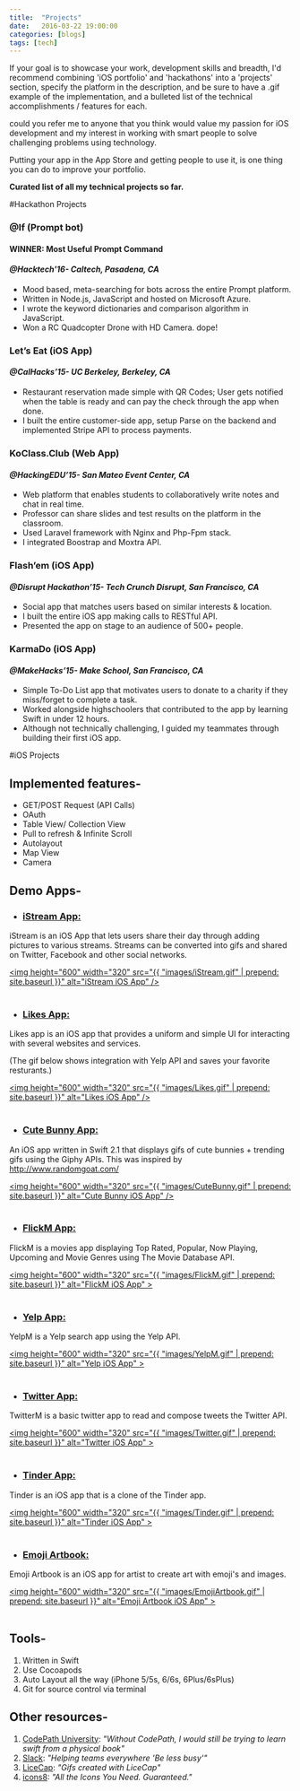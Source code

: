 ```yaml
---
title:  "Projects"
date:   2016-03-22 19:00:00
categories: [blogs]
tags: [tech]
---
```


If your goal is to showcase your work, development skills and breadth, I'd recommend combining 'iOS portfolio' and 'hackathons' into a 'projects' section, specify the platform in the description, and be sure to have a .gif example of the implementation, and a bulleted list of the technical accomplishments / features for each.

could you refer me to anyone that you think would value my passion for iOS development and my interest in working with smart people to solve challenging problems using technology.

Putting your app in the App Store and getting people to use it, is one thing you can do to improve your portfolio.

**Curated list of all my technical projects so far.**

#Hackathon Projects

### **@If (Prompt bot)**

#### **WINNER: Most Useful Prompt Command**

#### _@Hacktech'16- Caltech, Pasadena, CA_

- Mood based, meta-searching for bots across the entire Prompt platform.
- Written in Node.js, JavaScript and hosted on Microsoft Azure.
- I wrote the keyword dictionaries and comparison algorithm in JavaScript.
- Won a RC Quadcopter Drone with HD Camera. dope!

### **Let’s Eat (iOS App)**

#### _@CalHacks’15- UC Berkeley, Berkeley, CA_

- Restaurant reservation made simple with QR Codes; User gets notified when the table is ready and can pay the check through the app when done.
- I built the entire customer-side app, setup Parse on the backend and implemented Stripe API to process payments.

### **KoClass.Club (Web App)**

#### _@HackingEDU’15- San Mateo Event Center, CA_

- Web platform that enables students to collaboratively write notes and chat in real time.
- Professor can share slides and test results on the platform in the classroom.
- Used Laravel framework with Nginx and Php-Fpm stack.
- I integrated Boostrap and Moxtra API.

### **Flash’em (iOS App)**

#### _@Disrupt Hackathon’15- Tech Crunch Disrupt, San Francisco, CA_

- Social app that matches users based on similar interests & location.
- I built the entire iOS app making calls to RESTful API.
- Presented the app on stage to an audience of 500+ people.

### **KarmaDo (iOS App)**

#### _@MakeHacks’15- Make School, San Francisco, CA_

- Simple To-Do List app that motivates users to donate to a charity if they miss/forget to complete a task.
- Worked alongside highschoolers that contributed to the app by learning Swift in under 12 hours.
- Although not technically challenging, I guided my teammates through building their first iOS app.


#iOS Projects

## Implemented features-

- GET/POST Request (API Calls)
- OAuth
- Table View/ Collection View
- Pull to refresh & Infinite Scroll
- Autolayout
- Map View
- Camera

## Demo Apps-

- ### <a href="https://github.com/VeMoJa/iStream"> iStream App: </a>

iStream is an iOS App that lets users share their day through adding pictures to various streams. Streams can be converted into gifs and shared on Twitter, Facebook and other social networks.

<a href="https://github.com/VeMoJa/iStream"><img  height="600" width="320" src="{{ "images/iStream.gif" | prepend: site.baseurl }}" alt="iStream iOS App" /></a>
<br /><br />

- ### <a href="https://github.com/Monte9/LikesApp"> Likes App: </a>

Likes app is an iOS app that provides a uniform and simple UI for interacting with several websites and services.

(The gif below shows integration with Yelp API and saves your favorite resturants.)

<a href="https://github.com/Monte9/LikesApp"><img  height="600" width="320" src="{{ "images/Likes.gif" | prepend: site.baseurl }}" alt="Likes iOS App" /></a>
<br /><br />

- ### <a href="https://github.com/Monte9/CuteBunnyApp"> Cute Bunny App: </a>

An iOS app written in Swift 2.1 that displays gifs of cute bunnies + trending gifs using the Giphy APIs. This was inspired by <a href="http://www.randomgoat.com/">http://www.randomgoat.com/</a>

<a href="https://github.com/Monte9/CuteBunnyApp"><img  height="600" width="320" src="{{ "images/CuteBunny.gif" | prepend: site.baseurl }}" alt="Cute Bunny iOS App" /></a>
<br /><br />

- ### <a href="https://github.com/Monte9/MoviesDBApp-CodePathU"> FlickM App: </a>

FlickM is a movies app displaying Top Rated, Popular, Now Playing, Upcoming and Movie Genres using The Movie Database API.

<a href="https://github.com/Monte9/MoviesDBApp-CodePathU"><img  height="600" width="320" src="{{ "images/FlickM.gif" | prepend: site.baseurl }}" alt="FlickM iOS App" ></a>
<br /><br />

- ### <a href="https://github.com/Monte9/YelpApp-CodePathU"> Yelp App: </a>

YelpM is a Yelp search app using the Yelp API.

<a href="https://github.com/Monte9/YelpApp-CodePathU"><img  height="600" width="320" src="{{ "images/YelpM.gif" | prepend: site.baseurl }}" alt="Yelp iOS App" ></a>
<br /><br />

- ### <a href="https://github.com/Monte9/TwitterApp-CodePathU"> Twitter App: </a>

TwitterM is a basic twitter app to read and compose tweets the Twitter API.

<a href="https://github.com/Monte9/TwitterApp-CodePathU"><img  height="600" width="320" src="{{ "images/Twitter.gif" | prepend: site.baseurl }}" alt="Twitter iOS App" ></a>
<br /><br />

- ### <a href="https://github.com/Monte9/TinderApp-CodePathU"> Tinder App: </a>

Tinder is an iOS app that is a clone of the Tinder app.

<a href="https://github.com/Monte9/TinderApp-CodePathU"><img  height="600" width="320" src="{{ "images/Tinder.gif" | prepend: site.baseurl }}" alt="Tinder iOS App" ></a>
<br /><br />

- ### <a href="https://github.com/Monte9/Emoji-Artbook"> Emoji Artbook: </a>

Emoji Artbook is an iOS app for artist to create art with emoji's and images.

<a href="https://github.com/Monte9/Emoji-Artbook"><img  height="600" width="320" src="{{ "images/EmojiArtbook.gif" | prepend: site.baseurl }}" alt="Emoji Artbook iOS App" ></a>
<br /><br />


## Tools-

1. Written in Swift
2. Use Cocoapods
3. Auto Layout all the way (iPhone 5/5s, 6/6s, 6Plus/6sPlus)
4. Git for source control via terminal

## Other resources-
1. [CodePath University][codepath]: _"Without CodePath, I would still be trying to learn swift from a physical book"_
2. [Slack][slack]: _"Helping teams everywhere 'Be less busy'"_
3. [LiceCap][licecap]: _"Gifs created with LiceCap"_
4. [icons8][icons8]: _"All the Icons You Need. Guaranteed."_

[codepath]:      https://codepath.com/
[slack]:   https://slack.com/
[licecap]: http://www.cockos.com/licecap/
[icons8]: https://icons8.com/
